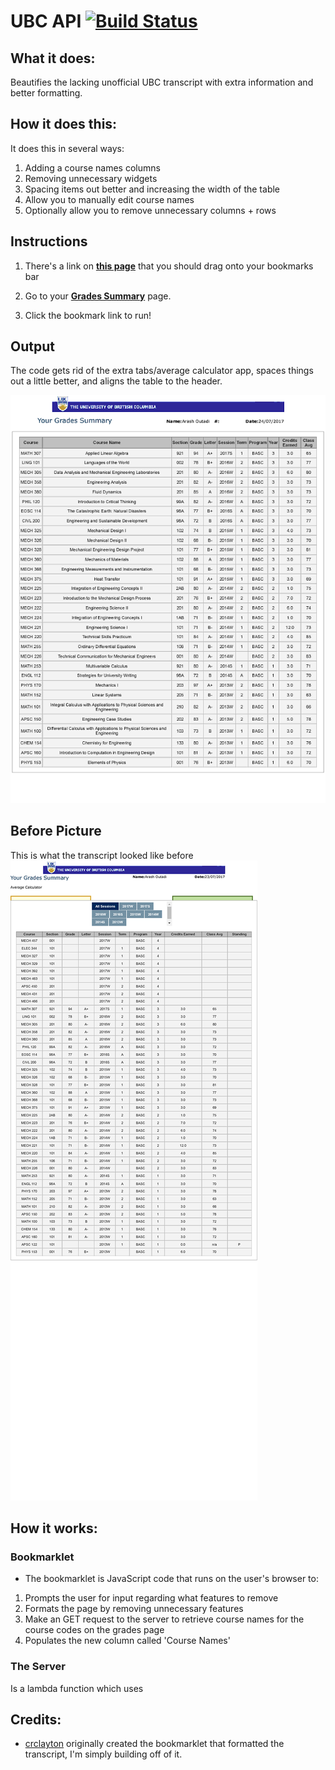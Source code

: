 # UBC API [![Build Status](https://travis-ci.org/arashout/ubcapi.svg?branch=master)](https://travis-ci.org/arashout/ubcapi)
## What it does:
Beautifies the lacking unofficial UBC transcript with extra information and better formatting.

## How it does this:
It does this in several ways:
1. Adding a course names columns
2. Removing unnecessary widgets
3. Spacing items out better and increasing the width of the table 
4. Allow you to manually edit course names
5. Optionally allow you to remove unnecessary columns + rows

## Instructions

1. There's a link on [**this page**](http://arashout.site/posts/improved-ubc-transcript) that you should drag onto your bookmarks bar

2. Go to your [**Grades Summary**](https://ssc.adm.ubc.ca/sscportal/servlets/SRVSSCFramework?function=SessGradeRpt) page.

3. Click the bookmark link to run!

## Output

The code gets rid of the extra tabs/average calculator app, spaces things out a little better, and aligns the table to the header. 

![After Transcript Example](./examples/After.png "After Transcript Example")

## Before Picture

This is what the transcript looked like before
![Before Transcript Example](./examples/Before.png "Before Transcript Example")

## How it works:
### Bookmarklet
- The bookmarklet is JavaScript code that runs on the user's browser to:
1. Prompts the user for input regarding what features to remove
2. Formats the page by removing unnecessary features
3. Make an GET request to the server to retrieve course names for the course codes on the grades page
4. Populates the new column called 'Course Names'

### The Server
Is a lambda function which uses 


## Credits:
- [crclayton](https://github.com/crclayton) originally created the bookmarklet that formatted the transcript, I'm simply building off of it.

